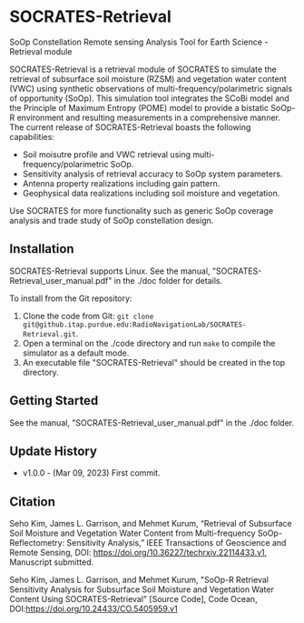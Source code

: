 # SOCRATES-Retrieval
SoOp Constellation Remote sensing Analysis Tool for Earth Science - Retrieval module

SOCRATES-Retrieval is a retrieval module of SOCRATES to simulate the retrieval of subsurface soil moisture (RZSM) and vegetation water content (VWC) using synthetic observations of multi-frequency/polarimetric signals of opportunity (SoOp). This simulation tool integrates the SCoBi model and the Principle of Maximum Entropy (POME) model to provide a bistatic SoOp-R environment and resulting measurements in a comprehensive manner. The current release of SOCRATES-Retrieval boasts the following capabilities:

  - Soil moisutre profile and VWC retrieval using multi-frequency/polarimetric SoOp.
  - Sensitivity analysis of retrieval accuracy to SoOp system parameters.
  - Antenna property realizations including gain pattern.
  - Geophysical data realizations including soil moisture and vegetation.

Use SOCRATES for more functionality such as generic SoOp coverage analysis and trade study of SoOp constellation design.

## Installation

SOCRATES-Retrieval supports Linux. See the manual, "SOCRATES-Retrieval\_user\_manual.pdf" in the ./doc folder for details.

To install from the Git repository:

  1. Clone the code from Git: `git clone git@github.itap.purdue.edu:RadioNavigationLab/SOCRATES-Retrieval.git`.
  2. Open a terminal on the ./code directory and run `make` to compile the simulator as a default mode.
  3. An executable file "SOCRATES-Retrieval" should be created in the top directory.

## Getting Started
See the manual, "SOCRATES-Retrieval\_user\_manual.pdf" in the ./doc folder.

## Update History

  - v1.0.0 - (Mar 09, 2023) First commit.

## Citation

Seho Kim, James L. Garrison, and Mehmet Kurum, “Retrieval of Subsurface Soil Moisture and Vegetation Water Content from Multi-frequency SoOp-Reflectometry: Sensitivity Analysis,” IEEE Transactions of Geoscience and Remote Sensing, DOI: https://doi.org/10.36227/techrxiv.22114433.v1, Manuscript submitted.

Seho Kim, James L. Garrison, and Mehmet Kurum, "SoOp-R Retrieval Sensitivity Analysis for Subsurface Soil Moisture and Vegetation Water Content Using SOCRATES-Retrieval" [Source Code], Code Ocean, DOI:https://doi.org/10.24433/CO.5405959.v1
